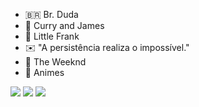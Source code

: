 - 🇧🇷 Br. Duda
- 🏀 Curry and James
- 🎵 Little Frank
- ✉️ "A persistência realiza o impossível."
- 🥇 The Weeknd
- 🥈 Animes




![](https://media1.tenor.com/m/QYgJH_gyodgAAAAC/homer-simpson.gif)
![](https://media1.tenor.com/m/ZrMBILC_eq4AAAAC/dance-demon-slayer.gif)
![](https://media.tenor.com/I52W87bM7K8AAAAi/anime-aaaa.gif)
